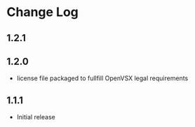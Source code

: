 # Change Log

## 1.2.1

## 1.2.0
- license file packaged to fullfill OpenVSX legal requirements

## 1.1.1
- Initial release
